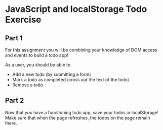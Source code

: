 # JavaScript and localStorage Todo Exercise
## Part 1
For this assignment you will be combining your knowledge of DOM access and events to build a todo app!

As a user, you should be able to:
- Add a new todo (by submitting a form)
- Mark a todo as completed (cross out the text of the todo)
- Remove a todo

## Part 2
Now that you have a functioning todo app, save your todos in localStorage! Make sure that when the page refreshes, the todos on the page remain there.